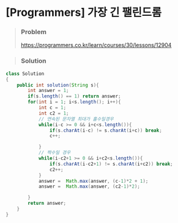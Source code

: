 # [Programmers] 가장 긴 팰린드롬



> ### Problem
>
> https://programmers.co.kr/learn/courses/30/lessons/12904

> ### Solution

```java
class Solution
{
    public int solution(String s){
        int answer = 1;
        if(s.length() == 1) return answer;
        for(int i = 1; i<s.length(); i++){
            int c = 1;
            int c2 = 1;
            // 연속된 문자열 최대가 홀수일경우
            while(i-c >= 0 && i+c<s.length()){
                if(s.charAt(i-c) != s.charAt(i+c)) break;
                c++;

            }
            // 짝수일 경우
            while(i-c2+1 >= 0 && i+c2<s.length()){
                if(s.charAt(i-c2+1) != s.charAt(i+c2)) break;
                c2++;
            }
            answer =  Math.max(answer, (c-1)*2 + 1);
            answer =  Math.max(answer, (c2-1)*2);

        }
        return answer;
    }
}
```


